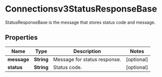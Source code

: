 

# Connectionsv3StatusResponseBase

StatusResponseBase is the message that stores status code and message.

## Properties

| Name | Type | Description | Notes |
|------------ | ------------- | ------------- | -------------|
|**message** | **String** | Message for status response. |  [optional] |
|**status** | **String** | Status code. |  [optional] |



